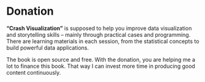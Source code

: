 # Donation

**“Crash Visualization”** is supposed to help you improve data visualization and storytelling skills – mainly through practical cases and programming. There are learning materials in each session, from the statistical concepts to build powerful data applications.

The book is open source and free. With the donation, you are helping me a lot to finance this book. That way I can invest more time in producing good content continuously.

